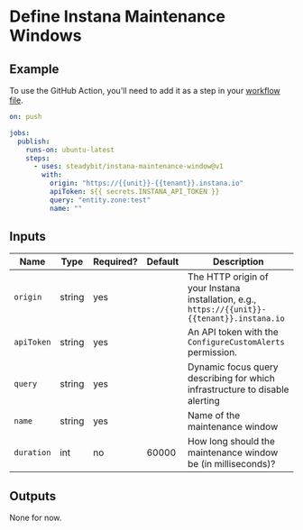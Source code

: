 # Define Instana Maintenance Windows

## Example

To use the GitHub Action, you'll need to add it as a step in
your [workflow file](https://help.github.com/en/actions/automating-your-workflow-with-github-actions).

```yaml
on: push

jobs:
  publish:
    runs-on: ubuntu-latest
    steps:
      - uses: steadybit/instana-maintenance-window@v1
        with:
          origin: "https://{{unit}}-{{tenant}}.instana.io"
          apiToken: ${{ secrets.INSTANA_API_TOKEN }}
          query: "entity.zone:test"
          name: ""
```

## Inputs

| Name       | Type   | Required? | Default | Description                                                                                  |
|------------|--------|-----------|---------|----------------------------------------------------------------------------------------------|
| `origin`   | string | yes       |         | The HTTP origin of your Instana installation, e.g., `https://{{unit}}-{{tenant}}.instana.io` |
| `apiToken` | string | yes       |         | An API token with the `ConfigureCustomAlerts` permission.                                    |
| `query`    | string | yes       |         | Dynamic focus query describing for which infrastructure to disable alerting                  |
| `name`     | string | yes       |         | Name of the maintenance window                                                               |
| `duration` | int    | no        | 60000   | How long should the maintenance window be (in milliseconds)?                                 |

## Outputs

None for now.
